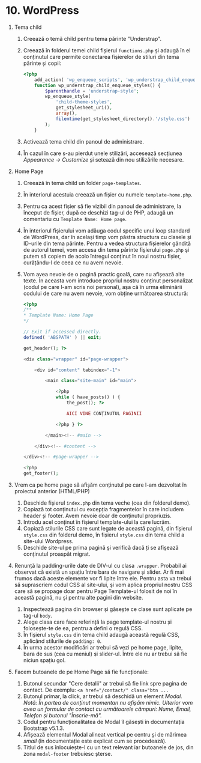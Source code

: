 # 10. WordPress

1. Tema child
    1. Creează o temă child pentru tema părinte "Understrap".
    2. Creează în folderul temei child fișierul `functions.php` și adaugă în el conținutul care permite conectarea fișierelor de stiluri din tema părinte și copil:
        
        ```php
        <?php 
            add_action( 'wp_enqueue_scripts', 'wp_understrap_child_enqueue_styles' );
            function wp_understrap_child_enqueue_styles() {
                $parenthandle = 'understrap-style';
                wp_enqueue_style(
                    'child-theme-styles', 
                    get_stylesheet_uri(), 
                    array(),
                    filemtime(get_stylesheet_directory().'/style.css')
                );
            } 
        ```
        
    3. Activează tema child din panoul de administrare.
    4. În cazul în care s-au pierdut unele stilizări, accesează secțiunea *Appearance → Customize* și setează din nou stilizările necesare.
2. Home Page
    1. Creează în tema child un folder `page-templates`.
    2. În interiorul acestuia creează un fișier cu numele `template-home.php`.
    3. Pentru ca acest fișier să fie vizibil din panoul de administrare, la început de fișier, după ce deschizi tag-ul de PHP, adaugă un comentariu cu `Template Name: Home page`.
    4. În interiorul fișierului vom adăuga codul specific unui loop standard de WordPress, dar în același timp vom păstra structura cu clasele și ID-urile din tema părinte. Pentru a vedea structura fișierelor gândită de autorul temei, vom accesa din tema părinte fișierului `page.php` și putem să copiem de acolo întregul conținut în noul nostru fișier, curățându-l de ceea ce nu avem nevoie.
    5. Vom avea nevoie de o pagină practic goală, care nu afișează alte texte. În aceasta vom introduce propriul nostru conținut personalizat (codul pe care l-am scris noi personal), așa că în urma eliminării codului de care nu avem nevoie, vom obține următoarea structură:
        
        ```php
        <?php
        /**
        * Template Name: Home Page
        */
        
        // Exit if accessed directly.
        defined( 'ABSPATH' ) || exit;
        
        get_header(); ?>
        
        <div class="wrapper" id="page-wrapper">
        
        	<div id="content" tabindex="-1">
        
                <main class="site-main" id="main">
        
                    <?php
                    while ( have_posts() ) {
                        the_post(); ?>
        
                        AICI VINE CONȚINUTUL PAGINII
        
                    <?php } ?>
        
                </main><!-- #main -->
        
        	</div><!-- #content -->
        
        </div><!-- #page-wrapper -->
        
        <?php
        get_footer();
        ```
        
3. Vrem ca pe home page să afișăm conținutul pe care l-am dezvoltat în proiectul anterior (HTML/PHP)
    1. Deschide fișierul `index.php` din tema veche (cea din folderul demo).
    2. Copiază tot conținutul cu excepția fragmentelor în care includem header și footer. Avem nevoie doar de conținutul propriuzis. 
    3. Introdu acel conținut în fișierul template-ului la care lucrăm. 
    4. Copiază stilurile CSS care sunt legate de această pagină, din fișierul `style.css` din folderul demo, în fișierul `style.css` din tema child a site-ului Wordpress.
    5. Deschide site-ul pe prima pagină și verifică dacă ți se afișează conținutul proaspăt migrat.
4. Renunță la padding-urile date de DIV-ul cu clasa `.wrapper`.
Probabil ai observat că există un spațiu între bara de navigare și slider. Ar fi mai frumos dacă aceste elemente vor fi lipite între ele. Pentru asta va trebui să suprascriem codul CSS al site-ului, și vom aplica propriul nostru CSS care să se propage doar pentru Page Template-ul folosit de noi în această pagină, nu și pentru alte pagini din website.
    1. Inspectează pagina din browser și găsește ce clase sunt aplicate pe tag-ul `body`.
    2. Alege clasa care face referință la page template-ul nostru și folosește-te de ea, pentru a defini o regulă CSS.
    3. În fișierul `style.css` din tema child adaugă această regulă CSS, aplicând stilurile de `padding: 0`.
    4. În urma acestor modificări ar trebui să vezi pe home page, lipite, bara de sus (cea cu meniul) și slider-ul. Între ele nu ar trebui să fie niciun spațiu gol.
5. Facem butoanele de pe Home Page să fie funcționale:
    1. Butonul secundar "Cere detalii" ar trebui să fie link spre pagina de contact. De exemplu: `<a href="/contact/" class="btn ...`
    2. Butonul primar, la click, ar trebui să deschidă un element *Modal.* 
    *Notă: În partea de conținut momentan nu afișăm nimic. Ulterior vom avea un formular de contact cu următoarele câmpuri: Nume, Email, Telefon și butonul "Înscrie-mă".*
    3. Codul pentru funcționalitatea de Modal îl găsești în documentația Bootstrap v5.1.3.
    4. Afișează elementul Modal alineat vertical pe centru și de mărimea *small* (în documentație este explicat cum se procedează).
    5. Titlul de sus înlocuiește-l cu un text relevant iar butoanele de jos, din zona `modal-footer` trebuiesc șterse.